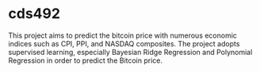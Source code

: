 # cds492
This project aims to predict the bitcoin price with numerous economic indices such as CPI, PPI, and NASDAQ composites.
The project adopts supervised learning, especially Bayesian Ridge Regression and Polynomial Regression in order to predict the Bitcoin price.
